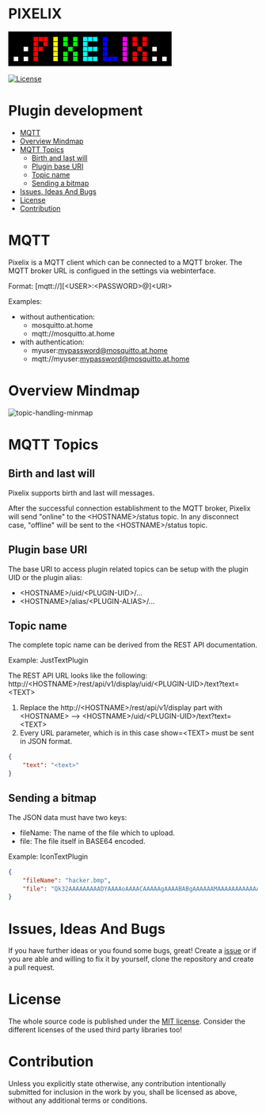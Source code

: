 # PIXELIX <!-- omit in toc -->
![PIXELIX](./images/LogoBlack.png)

[![License](https://img.shields.io/badge/license-MIT-blue.svg)](http://choosealicense.com/licenses/mit/)

# Plugin development <!-- omit in toc -->

* [MQTT](#mqtt)
* [Overview Mindmap](#overview-mindmap)
* [MQTT Topics](#mqtt-topics)
  * [Birth and last will](#birth-and-last-will)
  * [Plugin base URI](#plugin-base-uri)
  * [Topic name](#topic-name)
  * [Sending a bitmap](#sending-a-bitmap)
* [Issues, Ideas And Bugs](#issues-ideas-and-bugs)
* [License](#license)
* [Contribution](#contribution)

# MQTT
Pixelix is a MQTT client which can be connected to a MQTT broker. The MQTT broker URL is configued in the settings via webinterface.

Format: \[mqtt://\]\[&lt;USER&gt;:&lt;PASSWORD&gt;@\]&lt;URI&gt;

Examples:
* without authentication:
    * mosquitto.at.home
    * mqtt://mosquitto.at.home
* with authentication:
    * myuser:mypassword@mosquitto.at.home
    * mqtt://myuser:mypassword@mosquitto.at.home

# Overview Mindmap

![topic-handling-minmap](http://www.plantuml.com/plantuml/proxy?cache=no&src=https://raw.githubusercontent.com/BlueAndi/esp-rgb-led-matrix/master/doc/architecture/uml/topic_handling_mindmap.wsd)

# MQTT Topics

## Birth and last will
Pixelix supports birth and last will messages.

After the successful connection establishment to the MQTT broker, Pixelix will send "online" to the &lt;HOSTNAME&gt;/status topic. In any disconnect case, "offline" will be sent to the &lt;HOSTNAME&gt;/status topic.

## Plugin base URI
The base URI to access plugin related topics can be setup with the plugin UID or the plugin alias:
* &lt;HOSTNAME&gt;/uid/&lt;PLUGIN-UID&gt;/...
* &lt;HOSTNAME&gt;/alias/&lt;PLUGIN-ALIAS&gt;/...

## Topic name
The complete topic name can be derived from the REST API documentation.

Example: JustTextPlugin

The REST API URL looks like the following: http://&lt;HOSTNAME&gt;/rest/api/v1/display/uid/&lt;PLUGIN-UID&gt;/text?text=&lt;TEXT&gt;
1. Replace the http://&lt;HOSTNAME&gt;/rest/api/v1/display part with &lt;HOSTNAME&gt; --> &lt;HOSTNAME&gt;/uid/&lt;PLUGIN-UID&gt;/text?text=&lt;TEXT&gt;
2. Every URL parameter, which is in this case show=&lt;TEXT&gt; must be sent in JSON format.

```json
{
    "text": "<text>"
}
```

## Sending a bitmap

The JSON data must have two keys:
* fileName: The name of the file which to upload.
* file: The file itself in BASE64 encoded.

Example: IconTextPlugin

```json
{
    "fileName": "hacker.bmp",
    "file": "Qk32AAAAAAAAADYAAAAoAAAACAAAAAgAAAABABgAAAAAAMAAAAAAAAAAAAAAAAAAAAAAAAAAzEg/AAAAAAAAAAAAzEg/zEg/AAAAAAAAAAAAzEg/zEg/zEg/zEg/AAAAAAAAAAAAAAAAzEg/AAAAAAAAAAAAAAAAJBztJBztAAAAzEg/AAAAzEg/zEg/zEg/AAAAJBztAAAAAAAAzEg/AAAAAAAAAAAAAAAAJBztAAAAAAAAAAAAzEg/zEg/AAAAAAAAJBztAAAAAAAAAAAAzEg/zEg/AAAAAAAAAAAAAAAAAAAAAAAAAAAAAAAAAAAAAAAAAAAA"
}
```

# Issues, Ideas And Bugs
If you have further ideas or you found some bugs, great! Create a [issue](https://github.com/BlueAndi/esp-rgb-led-matrix/issues) or if you are able and willing to fix it by yourself, clone the repository and create a pull request.

# License
The whole source code is published under the [MIT license](http://choosealicense.com/licenses/mit/).
Consider the different licenses of the used third party libraries too!

# Contribution
Unless you explicitly state otherwise, any contribution intentionally submitted for inclusion in the work by you, shall be licensed as above, without any
additional terms or conditions.

